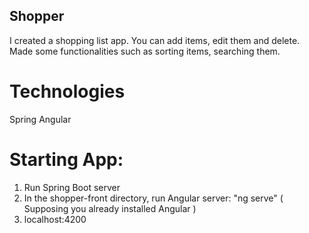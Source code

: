 ## Shopper
I created a shopping list app. You can add items, edit them and delete. Made some functionalities such as sorting items, searching them.

# Technologies
Spring
Angular

# Starting App:
1. Run Spring Boot server
2. In the shopper-front directory, run Angular server: "ng serve" ( Supposing you already installed Angular )
3. localhost:4200
